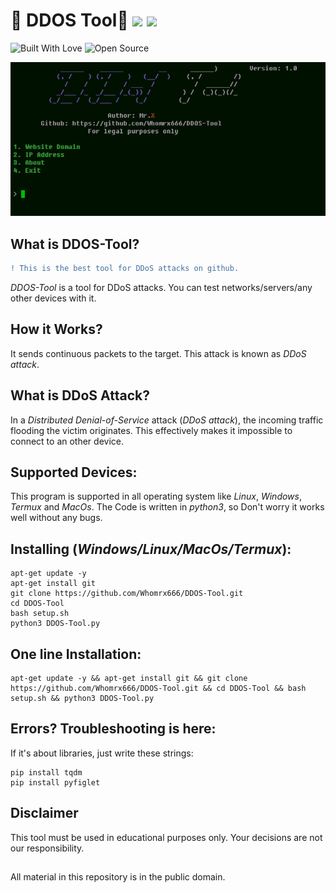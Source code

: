 # 👾 DDOS Tool👾 ![](https://img.shields.io/apm/l/vim-mode) ![](https://img.shields.io/github/stars/Whomrx666/DDOS-Tool?style=social)

<p align="left" display="inline-block">
<img title="Built With Love" src="https://forthebadge.com/images/badges/built-with-love.svg"> <img title="Open Source" src="https://img.shields.io/badge/Open%20Source-%E2%99%A5-red"></p>

![plot](./Screenshots/DDOS-Tool_main.png)

## What is DDOS-Tool?
```diff
! This is the best tool for DDoS attacks on github.
```

 _DDOS-Tool_ is a tool for DDoS attacks. You can test networks/servers/any other devices with it.

## How it Works? 
 It sends continuous packets to the target. This attack is known as _DDoS attack_.

## What is DDoS Attack?
 In a _Distributed Denial-of-Service_ attack (_DDoS attack_), the incoming traffic flooding the victim originates. This effectively makes it impossible to connect to an other device.

## Supported Devices:
 This program is supported in all operating system like _Linux_, _Windows_, _Termux_ and _MacOs_. The Code is written in _python3_, so Don't worry it works well without any bugs.

## Installing (_Windows/Linux/MacOs/Termux_):
```
apt-get update -y
apt-get install git
git clone https://github.com/Whomrx666/DDOS-Tool.git
cd DDOS-Tool
bash setup.sh
python3 DDOS-Tool.py
```

## One line Installation:
```
apt-get update -y && apt-get install git && git clone https://github.com/Whomrx666/DDOS-Tool.git && cd DDOS-Tool && bash setup.sh && python3 DDOS-Tool.py
```

## Errors? Troubleshooting is here:
 If it's about libraries, just write these strings:
```
pip install tqdm
pip install pyfiglet
```

## Disclaimer

This tool must be used in educational purposes only. Your decisions are not our responsibility.

##
All material in this repository is in the public domain.
